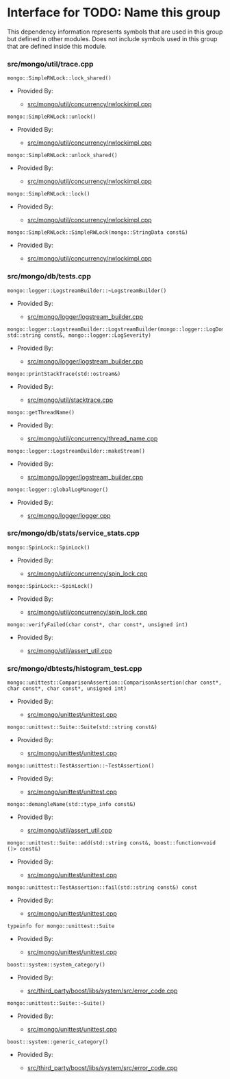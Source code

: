 
# Interface for TODO: Name this group
This dependency information represents symbols that are used in this group but defined in other modules.  Does not include symbols used in this group that are defined inside this module.

### src/mongo/util/trace.cpp

<div></div>

    mongo::SimpleRWLock::lock_shared()

- Provided By:

    - [src/mongo/util/concurrency/rwlockimpl.cpp](../../../../queries/concurrency)

<div></div>

    mongo::SimpleRWLock::unlock()

- Provided By:

    - [src/mongo/util/concurrency/rwlockimpl.cpp](../../../../queries/concurrency)

<div></div>

    mongo::SimpleRWLock::unlock_shared()

- Provided By:

    - [src/mongo/util/concurrency/rwlockimpl.cpp](../../../../queries/concurrency)

<div></div>

    mongo::SimpleRWLock::lock()

- Provided By:

    - [src/mongo/util/concurrency/rwlockimpl.cpp](../../../../queries/concurrency)

<div></div>

    mongo::SimpleRWLock::SimpleRWLock(mongo::StringData const&)

- Provided By:

    - [src/mongo/util/concurrency/rwlockimpl.cpp](../../../../queries/concurrency)

### src/mongo/db/tests.cpp

<div></div>

    mongo::logger::LogstreamBuilder::~LogstreamBuilder()

- Provided By:

    - [src/mongo/logger/logstream\_builder.cpp](../../../../process\_management/logging\_system)

<div></div>

    mongo::logger::LogstreamBuilder::LogstreamBuilder(mongo::logger::LogDomain<mongo::logger::MessageEventEphemeral>*, std::string const&, mongo::logger::LogSeverity)

- Provided By:

    - [src/mongo/logger/logstream\_builder.cpp](../../../../process\_management/logging\_system)

<div></div>

    mongo::printStackTrace(std::ostream&)

- Provided By:

    - [src/mongo/util/stacktrace.cpp](../../../../utilities/utilities)

<div></div>

    mongo::getThreadName()

- Provided By:

    - [src/mongo/util/concurrency/thread\_name.cpp](../../../../utilities/utilities)

<div></div>

    mongo::logger::LogstreamBuilder::makeStream()

- Provided By:

    - [src/mongo/logger/logstream\_builder.cpp](../../../../process\_management/logging\_system)

<div></div>

    mongo::logger::globalLogManager()

- Provided By:

    - [src/mongo/logger/logger.cpp](../../../../process\_management/logging\_system)

### src/mongo/db/stats/service\_stats.cpp

<div></div>

    mongo::SpinLock::SpinLock()

- Provided By:

    - [src/mongo/util/concurrency/spin\_lock.cpp](../../../../queries/concurrency)

<div></div>

    mongo::SpinLock::~SpinLock()

- Provided By:

    - [src/mongo/util/concurrency/spin\_lock.cpp](../../../../queries/concurrency)

<div></div>

    mongo::verifyFailed(char const*, char const*, unsigned int)

- Provided By:

    - [src/mongo/util/assert\_util.cpp](../../../../utilities/utilities)

### src/mongo/dbtests/histogram\_test.cpp

<div></div>

    mongo::unittest::ComparisonAssertion::ComparisonAssertion(char const*, char const*, char const*, unsigned int)

- Provided By:

    - [src/mongo/unittest/unittest.cpp](../../../../tests/unit\_tests)

<div></div>

    mongo::unittest::Suite::Suite(std::string const&)

- Provided By:

    - [src/mongo/unittest/unittest.cpp](../../../../tests/unit\_tests)

<div></div>

    mongo::unittest::TestAssertion::~TestAssertion()

- Provided By:

    - [src/mongo/unittest/unittest.cpp](../../../../tests/unit\_tests)

<div></div>

    mongo::demangleName(std::type_info const&)

- Provided By:

    - [src/mongo/util/assert\_util.cpp](../../../../utilities/utilities)

<div></div>

    mongo::unittest::Suite::add(std::string const&, boost::function<void ()> const&)

- Provided By:

    - [src/mongo/unittest/unittest.cpp](../../../../tests/unit\_tests)

<div></div>

    mongo::unittest::TestAssertion::fail(std::string const&) const

- Provided By:

    - [src/mongo/unittest/unittest.cpp](../../../../tests/unit\_tests)

<div></div>

    typeinfo for mongo::unittest::Suite

- Provided By:

    - [src/mongo/unittest/unittest.cpp](../../../../tests/unit\_tests)

<div></div>

    boost::system::system_category()

- Provided By:

    - [src/third\_party/boost/libs/system/src/error\_code.cpp](../../../../third\_party/boost\_system)

<div></div>

    mongo::unittest::Suite::~Suite()

- Provided By:

    - [src/mongo/unittest/unittest.cpp](../../../../tests/unit\_tests)

<div></div>

    boost::system::generic_category()

- Provided By:

    - [src/third\_party/boost/libs/system/src/error\_code.cpp](../../../../third\_party/boost\_system)
